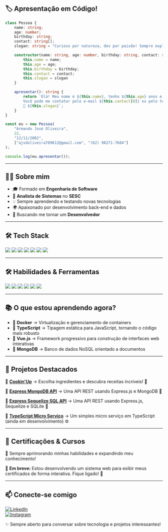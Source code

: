 ## 🏷️ Apresentação em Código!

```typescript
class Pessoa {
    name: string;
    age: number;
    birthday: string;
    contact: string[];
    slogan: string = "Curioso por natureza, dev por paixão! Sempre explorando techs e ajudando as pessoas.",

    constructor(name: string, age: number, birthday: string, contact: string[], slogan: string) {
        this.name = name;
        this.age = age;
        this.birthday = birthday;
        this.contact = contact;
        this.slogan = slogan
    }

    apresentar(): string {
        return `Olá! Meu nome é ${this.name}, tenho ${this.age} anos e nasci em ${this.birthday}.  
        Você pode me contatar pelo e-mail ${this.contact[0]} ou pelo telefone ${this.contact[1]}.
        🚀 ${this.slogan}`;
    }
}

const eu = new Pessoa(
    "Armando José Oliveira",
    22,
    "12/11/2002",
    ["ajvdoliveira789612@gmail.com", "(62) 98271-7684"]
);

console.log(eu.apresentar());
```
---

## 👨‍💻 Sobre mim
- 🎓 Formado em **Engenharia de Software**  
- 💼 **Analista de Sistemas** no **SESC**  
- 💡 Sempre aprendendo e testando novas tecnologias  
- 🌍 Apaixonado por desenvolvimento back-end e dados  
- 🎯 Buscando me tornar um **Desenvolvedor**  

---

## 🛠️ Tech Stack
<p align="left">
    <img src="https://img.shields.io/badge/-JavaScript-F7DF1E?style=for-the-badge&logo=javascript&logoColor=black" />
    <img src="https://img.shields.io/badge/-TypeScript-3178C6?style=for-the-badge&logo=typescript&logoColor=white" />
    <img src="https://img.shields.io/badge/-Node.js-339933?style=for-the-badge&logo=node.js&logoColor=white" />
    <img src="https://img.shields.io/badge/-Vue.js-4FC08D?style=for-the-badge&logo=vue.js&logoColor=white" />
    <img src="https://img.shields.io/badge/-CSharp-239120?style=for-the-badge&logo=csharp&logoColor=white" />
    <img src="https://img.shields.io/badge/-Java-007396?style=for-the-badge&logo=java&logoColor=white" />
    <img src="https://img.shields.io/badge/-Python-3776AB?style=for-the-badge&logo=python&logoColor=white" />
</p>

---

## 🛠️ Habilidades & Ferramentas
<p align="left">
    <img src="https://img.shields.io/badge/-Git-F05032?style=for-the-badge&logo=git&logoColor=white" />
    <img src="https://img.shields.io/badge/-Docker-2496ED?style=for-the-badge&logo=docker&logoColor=white" />
    <img src="https://img.shields.io/badge/-PostgreSQL-336791?style=for-the-badge&logo=postgresql&logoColor=white" />
    <img src="https://img.shields.io/badge/-MongoDB-47A248?style=for-the-badge&logo=mongodb&logoColor=white" />
    <img src="https://img.shields.io/badge/-SQL-4479A1?style=for-the-badge&logo=sql&logoColor=white" />
    <img src="https://img.shields.io/badge/-Express.js-000000?style=for-the-badge&logo=express&logoColor=white" />
</p>

---

## 📚 O que estou aprendendo agora?
- 🔹 **Docker** → Virtualização e gerenciamento de containers  
- 🔹 **TypeScript** → Tipagem estática para JavaScript, tornando o código mais robusto  
- 🔹 **Vue.js** → Framework progressivo para construção de interfaces web interativas  
- 🔹 **MongoDB** → Banco de dados NoSQL orientado a documentos  

---

## 🚀 Projetos Destacados
🔹 **[Cookin'Up](https://github.com/armandoj-oliveira/cookinup)** → Escolha ingredientes e descubra receitas incríveis! 🍳  

🔹 **[Express MongoDB API](https://github.com/armandoj-oliveira/express-mongo)** → Uma API REST usando Express.js e MongoDB 📡  

🔹 **[Express Sequelize SQL API](https://github.com/armandoj-oliveira/sequelize-express-sqlite)** → Uma API REST usando Express.js, Sequelize e SQLite 🚀  

🔹 **[TypeScript Micro Serviço](https://github.com/armandoj-oliveira/typescript-microservice)** → Um simples micro serviço em TypeScript (ainda em desenvolvimento) ⚙️  

---

## 📜 Certificações & Cursos  
🎯 Sempre aprimorando minhas habilidades e expandindo meu conhecimento!  

🚧 **Em breve:** Estou desenvolvendo um sistema web para exibir meus certificados de forma interativa. Fique ligado! 🚀  

---

## 📫 Conecte-se comigo
[![LinkedIn](https://img.shields.io/badge/-LinkedIn-0A66C2?style=for-the-badge&logo=linkedin&logoColor=white)](https://www.linkedin.com/in/armandojoseoliveira/)  
[![Instagram](https://img.shields.io/badge/-Instagram-E4405F?style=for-the-badge&logo=instagram&logoColor=white)](https://www.instagram.com/nandoliveira_07/)  

✨ Sempre aberto para conversar sobre tecnologia e projetos interessantes!
